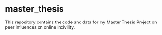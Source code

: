 # master_thesis
This repository contains the code and data for my Master Thesis Project on peer influences on online incivility. 
